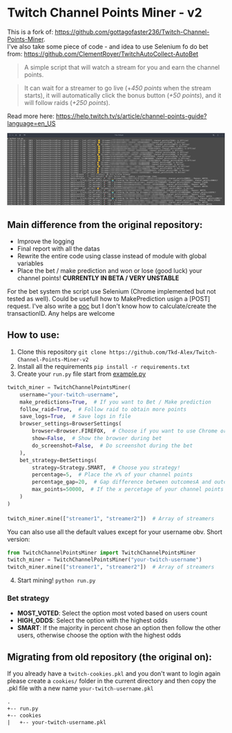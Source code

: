 # Twitch Channel Points Miner - v2

This is a fork of: https://github.com/gottagofaster236/Twitch-Channel-Points-Miner. <br>
I've also take some piece of code - and idea to use Selenium fo do bet from: https://github.com/ClementRoyer/TwitchAutoCollect-AutoBet

> A simple script that will watch a stream for you and earn the channel points.

> It can wait for a streamer to go live (+_450 points_ when the stream starts), it will automatically click the bonus button (_+50 points_), and it will follow raids (_+250 points_).

Read more here: https://help.twitch.tv/s/article/channel-points-guide?language=en_US

![Screenshot](./screenshot.png)

## Main difference from the original repository:

- Improve the logging
- Final report with all the datas
- Rewrite the entire code using classe instead of module with global variables
- Place the bet / make prediction and won or lose (good luck) your channel points!
**CURRENTLY IN BETA / VERY UNSTABLE**

For the bet system the script use Selenium (Chrome implemented but not tested as well). Could be usefull how to MakePrediction usign a [POST] request. I've also write a [poc](/TwitchChannelPointsMiner/classes/Twitch.py#L160) but I don't know how to calculate/create the transactionID. Any helps are welcome

## How to use:
1. Clone this repository `git clone https://github.com/Tkd-Alex/Twitch-Channel-Points-Miner-v2`
2. Install all the requirements `pip install -r requirements.txt`
3. Create your `run.py` file start from [example.py](/example.py)
```python
twitch_miner = TwitchChannelPointsMiner(
    username="your-twitch-username",
    make_predictions=True,  # If you want to Bet / Make prediction
    follow_raid=True,  # Follow raid to obtain more points
    save_logs=True,  # Save logs in file
    browser_settings=BrowserSettings(
        browser=Browser.FIREFOX,  # Choose if you want to use Chrome or Firefox as browser
        show=False,  # Show the browser during bet
        do_screenshot=False,  # Do screenshot during the bet
    ),
    bet_strategy=BetSettings(
        strategy=Strategy.SMART,  # Choose you strategy!
        percentage=5,  # Place the x% of your channel points
        percentage_gap=20,  # Gap difference between outcomesA and outcomesB (for SMART stragegy)
        max_points=50000,  # If the x percetage of your channel points is gt bet_max_points set this value
    )
)

twitch_miner.mine(["streamer1", "streamer2"])  # Array of streamers
```
You can also use all the default values except for your username obv. Short version:
```python
from TwitchChannelPointsMiner import TwitchChannelPointsMiner
twitch_miner = TwitchChannelPointsMiner("your-twitch-username")
twitch_miner.mine(["streamer1", "streamer2"])  # Array of streamers
```
4. Start mining! `python run.py`

### Bet strategy

- **MOST_VOTED**: Select the option most voted based on users count
- **HIGH_ODDS**: Select the option with the highest odds
- **SMART**: If the majority in percent chose an option then follow the other users, otherwise choose the option with the highest odds

## Migrating from old repository (the original on):
If you already have a `twitch-cookies.pkl` and you don't want to login again please create a `cookies/` folder in the current directory and then copy the .pkl file with a new name `your-twitch-username.pkl`
```
.
+-- run.py
+-- cookies
|   +-- your-twitch-username.pkl
```
